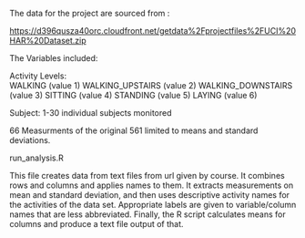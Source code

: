 
The data for the project are sourced from :

https://d396qusza40orc.cloudfront.net/getdata%2Fprojectfiles%2FUCI%20HAR%20Dataset.zip 

The Variables included:

Activity Levels:  
    WALKING (value 1)
    WALKING_UPSTAIRS (value 2)
    WALKING_DOWNSTAIRS (value 3)
    SITTING (value 4)
    STANDING (value 5)
    LAYING (value 6)
    
Subject:  1-30 individual subjects monitored

66 Measurments of the original 561 limited to means and standard deviations.


run_analysis.R  

This file creates data from text files from url given by course.
It combines rows and columns and applies names to them.
It extracts measurements on mean and standard deviation, and then uses descriptive activity names for the activities of the data set.
Appropriate labels are given to variable/column names that are less abbreviated.
Finally, the R script calculates means for columns and produce a text file output of that.  











